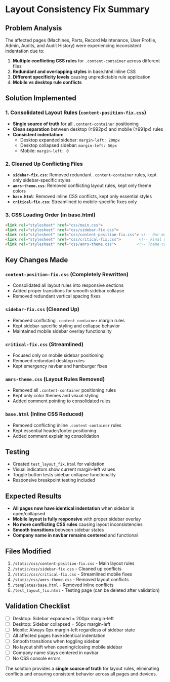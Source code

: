 # Layout Consistency Fix Summary

## Problem Analysis
The affected pages (Machines, Parts, Record Maintenance, User Profile, Admin, Audits, and Audit History) were experiencing inconsistent indentation due to:

1. **Multiple conflicting CSS rules** for `.content-container` across different files
2. **Redundant and overlapping styles** in base.html inline CSS
3. **Different specificity levels** causing unpredictable rule application
4. **Mobile vs desktop rule conflicts** 

## Solution Implemented

### 1. Consolidated Layout Rules (`content-position-fix.css`)
- **Single source of truth** for all `.content-container` positioning
- **Clean separation** between desktop (≥992px) and mobile (≤991px) rules
- **Consistent indentation:**
  - Desktop expanded sidebar: `margin-left: 200px`
  - Desktop collapsed sidebar: `margin-left: 56px`  
  - Mobile: `margin-left: 0`

### 2. Cleaned Up Conflicting Files
- **`sidebar-fix.css`**: Removed redundant `.content-container` rules, kept only sidebar-specific styles
- **`amrs-theme.css`**: Removed conflicting layout rules, kept only theme colors
- **`base.html`**: Removed inline CSS conflicts, kept only essential styles
- **`critical-fix.css`**: Streamlined to mobile-specific fixes only

### 3. CSS Loading Order (in base.html)
```html
<link rel="stylesheet" href="css/main.css">
<link rel="stylesheet" href="css/sidebar-fix.css">
<link rel="stylesheet" href="css/content-position-fix.css"> <!-- Our main fix -->
<link rel="stylesheet" href="css/critical-fix.css">        <!-- Final overrides -->
<link rel="stylesheet" href="css/amrs-theme.css">         <!-- Theme colors -->
```

## Key Changes Made

### `content-position-fix.css` (Completely Rewritten)
- Consolidated all layout rules into responsive sections
- Added proper transitions for smooth sidebar collapse
- Removed redundant vertical spacing fixes

### `sidebar-fix.css` (Cleaned Up)
- Removed conflicting `.content-container` margin rules
- Kept sidebar-specific styling and collapse behavior
- Maintained mobile sidebar overlay functionality

### `critical-fix.css` (Streamlined)
- Focused only on mobile sidebar positioning
- Removed redundant desktop rules
- Kept emergency navbar and hamburger fixes

### `amrs-theme.css` (Layout Rules Removed)
- Removed all `.content-container` positioning rules
- Kept only color themes and visual styling
- Added comment pointing to consolidated rules

### `base.html` (Inline CSS Reduced)
- Removed conflicting inline `.content-container` rules
- Kept essential header/footer positioning
- Added comment explaining consolidation

## Testing
- Created `test_layout_fix.html` for validation
- Visual indicators show current margin-left values
- Toggle button tests sidebar collapse functionality
- Responsive breakpoint testing included

## Expected Results
- **All pages now have identical indentation** when sidebar is open/collapsed
- **Mobile layout is fully responsive** with proper sidebar overlay
- **No more conflicting CSS rules** causing layout inconsistencies
- **Smooth transitions** between sidebar states
- **Company name in navbar remains centered** and functional

## Files Modified
1. `/static/css/content-position-fix.css` - Main layout rules
2. `/static/css/sidebar-fix.css` - Cleaned up conflicts  
3. `/static/css/critical-fix.css` - Streamlined mobile fixes
4. `/static/css/amrs-theme.css` - Removed layout conflicts
5. `/templates/base.html` - Removed inline conflicts
6. `/test_layout_fix.html` - Testing page (can be deleted after validation)

## Validation Checklist
- [ ] Desktop: Sidebar expanded = 200px margin-left
- [ ] Desktop: Sidebar collapsed = 56px margin-left  
- [ ] Mobile: Always 0px margin-left regardless of sidebar state
- [ ] All affected pages have identical indentation
- [ ] Smooth transitions when toggling sidebar
- [ ] No layout shift when opening/closing mobile sidebar
- [ ] Company name stays centered in navbar
- [ ] No CSS console errors

The solution provides a **single source of truth** for layout rules, eliminating conflicts and ensuring consistent behavior across all pages and devices.
